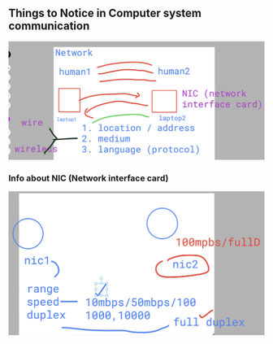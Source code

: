 ## Things to Notice in Computer system communication 

<img src="nic1.png">

### Info about NIC (Network interface card)

<img src="nic2.png">

